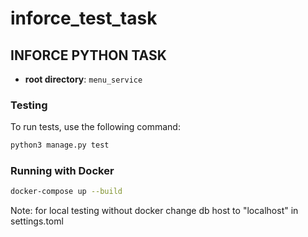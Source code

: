 # inforce_test_task

## INFORCE PYTHON TASK

- **root directory**: `menu_service`

### Testing

To run tests, use the following command:

```bash
python3 manage.py test
```

### Running with Docker

```bash
docker-compose up --build
```

Note: for local testing without docker change db host to "localhost" in settings.toml

